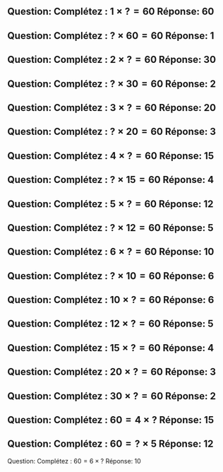 Question: Complétez : $1 \times ? = 60$
Réponse: $60$
---
Question: Complétez : $? \times 60 = 60$
Réponse: $1$
---
Question: Complétez : $2 \times ? = 60$
Réponse: $30$
---
Question: Complétez : $? \times 30 = 60$
Réponse: $2$
---
Question: Complétez : $3 \times ? = 60$
Réponse: $20$
---
Question: Complétez : $? \times 20 = 60$
Réponse: $3$
---
Question: Complétez : $4 \times ? = 60$
Réponse: $15$
---
Question: Complétez : $? \times 15 = 60$
Réponse: $4$
---
Question: Complétez : $5 \times ? = 60$
Réponse: $12$
---
Question: Complétez : $? \times 12 = 60$
Réponse: $5$
---
Question: Complétez : $6 \times ? = 60$
Réponse: $10$
---
Question: Complétez : $? \times 10 = 60$
Réponse: $6$
---
Question: Complétez : $10 \times ? = 60$
Réponse: $6$
---
Question: Complétez : $12 \times ? = 60$
Réponse: $5$
---
Question: Complétez : $15 \times ? = 60$
Réponse: $4$
---
Question: Complétez : $20 \times ? = 60$
Réponse: $3$
---
Question: Complétez : $30 \times ? = 60$
Réponse: $2$
---
Question: Complétez : $60 = 4 \times ?$
Réponse: $15$
---
Question: Complétez : $60 = ? \times 5$
Réponse: $12$
---
Question: Complétez : $60 = 6 \times ?$
Réponse: $10$
